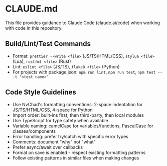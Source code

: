 # CLAUDE.md

This file provides guidance to Claude Code (claude.ai/code) when working with code in this repository.

## Build/Lint/Test Commands
- Format: `prettier --write <file>` (JS/TS/HTML/CSS), `stylua <file>` (Lua), `rustfmt <file>` (Rust)
- Lint: `eslint <file>` (JS/TS), `flake8 <file>` (Python)
- For projects with package.json: `npm run lint`, `npm run test`, `npm test -- -t "<test name>"`

## Code Style Guidelines
- Use NvChad's formatting conventions: 2-space indentation for JS/TS/HTML/CSS, 4-space for Python
- Import order: built-ins first, then third-party, then local modules
- Use TypeScript for type safety when available
- Variable naming: camelCase for variables/functions, PascalCase for classes/components
- Error handling: prefer try/catch with specific error types
- Comments: document "why" not "what"
- Prefer async/await over callbacks
- Format on save is enabled - respect existing formatting patterns
- Follow existing patterns in similar files when making changes
